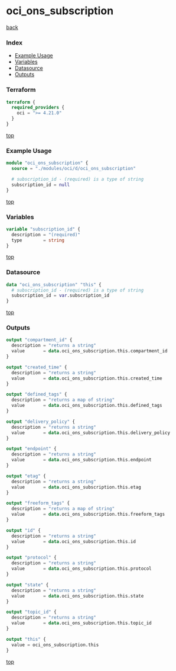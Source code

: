 # oci_ons_subscription

[back](../oci.md)

### Index

- [Example Usage](#example-usage)
- [Variables](#variables)
- [Datasource](#datasource)
- [Outputs](#outputs)

### Terraform

```terraform
terraform {
  required_providers {
    oci = ">= 4.21.0"
  }
}
```

[top](#index)

### Example Usage

```terraform
module "oci_ons_subscription" {
  source = "./modules/oci/d/oci_ons_subscription"

  # subscription_id - (required) is a type of string
  subscription_id = null
}
```

[top](#index)

### Variables

```terraform
variable "subscription_id" {
  description = "(required)"
  type        = string
}
```

[top](#index)

### Datasource

```terraform
data "oci_ons_subscription" "this" {
  # subscription_id - (required) is a type of string
  subscription_id = var.subscription_id
}
```

[top](#index)

### Outputs

```terraform
output "compartment_id" {
  description = "returns a string"
  value       = data.oci_ons_subscription.this.compartment_id
}

output "created_time" {
  description = "returns a string"
  value       = data.oci_ons_subscription.this.created_time
}

output "defined_tags" {
  description = "returns a map of string"
  value       = data.oci_ons_subscription.this.defined_tags
}

output "delivery_policy" {
  description = "returns a string"
  value       = data.oci_ons_subscription.this.delivery_policy
}

output "endpoint" {
  description = "returns a string"
  value       = data.oci_ons_subscription.this.endpoint
}

output "etag" {
  description = "returns a string"
  value       = data.oci_ons_subscription.this.etag
}

output "freeform_tags" {
  description = "returns a map of string"
  value       = data.oci_ons_subscription.this.freeform_tags
}

output "id" {
  description = "returns a string"
  value       = data.oci_ons_subscription.this.id
}

output "protocol" {
  description = "returns a string"
  value       = data.oci_ons_subscription.this.protocol
}

output "state" {
  description = "returns a string"
  value       = data.oci_ons_subscription.this.state
}

output "topic_id" {
  description = "returns a string"
  value       = data.oci_ons_subscription.this.topic_id
}

output "this" {
  value = oci_ons_subscription.this
}
```

[top](#index)